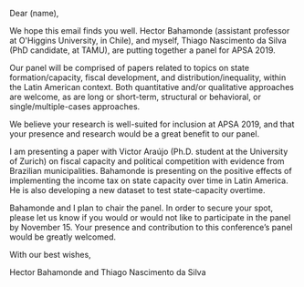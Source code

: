 Dear (name),

We hope this email finds you well. Hector Bahamonde (assistant professor at O'Higgins University, in Chile), and myself, Thiago Nascimento da Silva (PhD candidate, at TAMU), are putting together a panel for APSA 2019. 

Our panel will be comprised of papers related to topics on state formation/capacity, fiscal development, and distribution/inequality, within the Latin American context. Both quantitative and/or qualitative approaches are welcome, as are long or short-term, structural or behavioral, or single/multiple-cases approaches. 

We believe your research is well-suited for inclusion at APSA 2019, and that your presence and research would be a great benefit to our panel.

I am presenting a paper with Victor Araújo (Ph.D. student at the University of Zurich) on fiscal capacity and political competition with evidence from Brazilian municipalities. Bahamonde is presenting on the positive effects of implementing the income tax on state capacity over time in Latin America. He is also developing a new dataset to test state-capacity overtime.

Bahamonde and I plan to chair the panel. In order to secure your spot, please let us know if you would or would not like to participate in the panel by November 15. Your presence and contribution to this conference’s panel would be greatly welcomed.

With our best wishes,

Hector Bahamonde and Thiago Nascimento da Silva